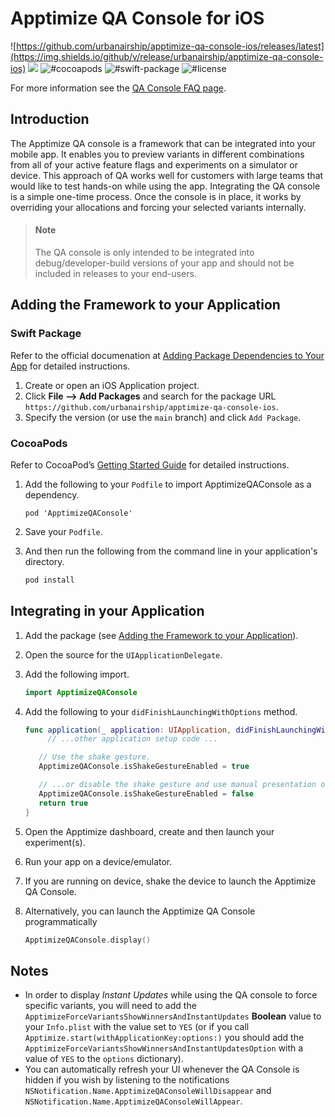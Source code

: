 # Apptimize QA Console for iOS

![https://github.com/urbanairship/apptimize-qa-console-ios/releases/latest](https://img.shields.io/github/v/release/urbanairship/apptimize-qa-console-ios) ![](https://img.shields.io/badge/Swift-5.0-F05138) ![#cocoapods](https://img.shields.io/badge/package-cocoapods-success) ![#swift-package](https://img.shields.io/badge/package-Swift%20Package-success) ![#license](https://img.shields.io/badge/license-Apache%202.0-orange)

For more information see the [QA Console FAQ page](https://faq.apptimize.com/hc/en-us/articles/360021675293-How-do-I-use-the-Apptimize-QA-Console-).

## Introduction

The Apptimize QA console is a framework that can be integrated into your mobile app. It enables you to preview variants in different combinations from all of your active feature flags and experiments on a simulator or device. This approach of QA works well for customers with large teams that would like to test hands-on while using the app. Integrating the QA console is a simple one-time process. Once the console is in place, it works by overriding your allocations and forcing your selected variants internally.

> #### Note
>
> The QA console is only intended to be integrated into debug/developer-build versions of your app and should not be included in releases to your end-users.

## Adding the Framework to your Application

### Swift Package
Refer to the official documenation at [Adding Package Dependencies to Your App](https://developer.apple.com/documentation/swift_packages/adding_package_dependencies_to_your_app) for detailed instructions.

1. Create or open an iOS Application project.
2. Click **File —> Add Packages** and search for the package URL `https://github.com/urbanairship/apptimize-qa-console-ios`. 
3. Specify the version (or use the `main` branch) and click `Add Package`.

### CocoaPods

Refer to CocoaPod’s [Getting Started Guide](https://guides.cocoapods.org/using/getting-started.html) for detailed instructions.

1. Add the following to your `Podfile` to import ApptimizeQAConsole as a dependency.

   ```
   pod 'ApptimizeQAConsole'
   ```

2. Save your `Podfile`.
3. And then run the following from the command line in your application's directory.

   ```bash
   pod install
   ```

## Integrating in your Application

1.  Add the package (see [Adding the Framework to your Application](#adding-the-framework-to-your-application)).

2. Open the source for the `UIApplicationDelegate`.

3. Add the following import.

   ```swift
   import ApptimizeQAConsole
   ```

4. Add the following to your `didFinishLaunchingWithOptions` method.

   ```swift
   func application(_ application: UIApplication, didFinishLaunchingWithOptions launchOptions: [UIApplication.LaunchOptionsKey: Any]?) -> Bool {
    	// ...other application setup code ...
   
      // Use the shake gesture.
      ApptimizeQAConsole.isShakeGestureEnabled = true
   
      // ...or disable the shake gesture and use manual presentation only.
      ApptimizeQAConsole.isShakeGestureEnabled = false
      return true
   }
   ```

5.   Open the Apptimize dashboard, create and then launch your experiment(s).

6. Run your app on a device/emulator.

7. If you are running on device, shake the device to launch the Apptimize QA Console.

8. Alternatively, you can launch the Apptimize QA Console programmatically

   ```swift
   ApptimizeQAConsole.display()
   ```

## Notes

* In order to display *Instant Updates* while using the QA console to force specific variants, you will need to add the `ApptimizeForceVariantsShowWinnersAndInstantUpdates` **Boolean** value to your `Info.plist` with the value set to `YES` (or if you call `Apptimize.start(withApplicationKey:options:)` you should add the `ApptimizeForceVariantsShowWinnersAndInstantUpdatesOption` with a value of `YES` to the `options` dictionary).
* You can automatically refresh your UI whenever the QA Console is hidden if you wish by listening to the notifications `NSNotification.Name.ApptimizeQAConsoleWillDisappear` and `NSNotification.Name.ApptimizeQAConsoleWillAppear`.

